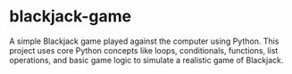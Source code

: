 # blackjack-game
A simple Blackjack game played against the computer using Python. This project uses core Python concepts like loops, conditionals, functions, list operations, and basic game logic to simulate a realistic game of Blackjack.
